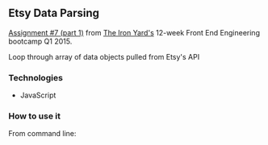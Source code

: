 
## Etsy Data Parsing

[Assignment #7 (part 1)](https://github.com/tiy-atl-js-q1-2015/Assignments) from [The Iron Yard's](http://theironyard.com/locations/atlanta/) 12-week Front End Engineering bootcamp Q1 2015.  

Loop through array of data objects pulled from Etsy's API  

### Technologies
  * JavaScript

### How to use it

From command line:  

